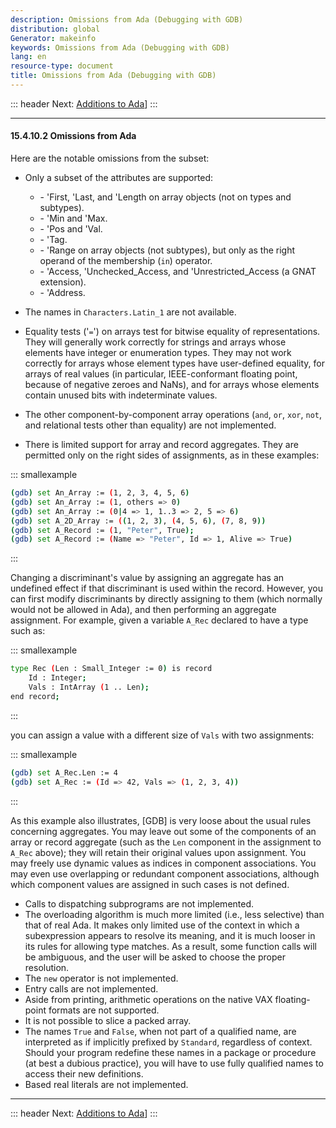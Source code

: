 ```yaml
---
description: Omissions from Ada (Debugging with GDB)
distribution: global
Generator: makeinfo
keywords: Omissions from Ada (Debugging with GDB)
lang: en
resource-type: document
title: Omissions from Ada (Debugging with GDB)
---
```

::: header
Next: [Additions to Ada](Additions-to-Ada.html#Additions-to-Ada)]
:::

---

#### 15.4.10.2 Omissions from Ada

Here are the notable omissions from the subset:

- Only a subset of the attributes are supported:

  - \- \'First, \'Last, and \'Length on array objects (not on types and subtypes).
  - \- \'Min and \'Max.
  - \- \'Pos and \'Val.
  - \- \'Tag.
  - \- \'Range on array objects (not subtypes), but only as the right operand of the membership (`in`) operator.
  - \- \'Access, \'Unchecked_Access, and \'Unrestricted_Access (a GNAT extension).
  - \- \'Address.
- The names in `Characters.Latin_1` are not available.
- Equality tests ('`=`') on arrays test for bitwise equality of representations. They will generally work correctly for strings and arrays whose elements have integer or enumeration types. They may not work correctly for arrays whose element types have user-defined equality, for arrays of real values (in particular, IEEE-conformant floating point, because of negative zeroes and NaNs), and for arrays whose elements contain unused bits with indeterminate values.
- The other component-by-component array operations (`and`, `or`, `xor`, `not`, and relational tests other than equality) are not implemented.
- There is limited support for array and record aggregates. They are permitted only on the right sides of assignments, as in these examples:

::: smallexample

```bash
(gdb) set An_Array := (1, 2, 3, 4, 5, 6)
(gdb) set An_Array := (1, others => 0)
(gdb) set An_Array := (0|4 => 1, 1..3 => 2, 5 => 6)
(gdb) set A_2D_Array := ((1, 2, 3), (4, 5, 6), (7, 8, 9))
(gdb) set A_Record := (1, "Peter", True);
(gdb) set A_Record := (Name => "Peter", Id => 1, Alive => True)
```

:::

Changing a discriminant's value by assigning an aggregate has an undefined effect if that discriminant is used within the record. However, you can first modify discriminants by directly assigning to them (which normally would not be allowed in Ada), and then performing an aggregate assignment. For example, given a variable `A_Rec` declared to have a type such as:

::: smallexample

```bash
type Rec (Len : Small_Integer := 0) is record
    Id : Integer;
    Vals : IntArray (1 .. Len);
end record;
```

:::

you can assign a value with a different size of `Vals` with two assignments:

::: smallexample

```bash
(gdb) set A_Rec.Len := 4
(gdb) set A_Rec := (Id => 42, Vals => (1, 2, 3, 4))
```

:::

As this example also illustrates, [GDB] is very loose about the usual rules concerning aggregates. You may leave out some of the components of an array or record aggregate (such as the `Len` component in the assignment to `A_Rec` above); they will retain their original values upon assignment. You may freely use dynamic values as indices in component associations. You may even use overlapping or redundant component associations, although which component values are assigned in such cases is not defined.

- Calls to dispatching subprograms are not implemented.
- The overloading algorithm is much more limited (i.e., less selective) than that of real Ada. It makes only limited use of the context in which a subexpression appears to resolve its meaning, and it is much looser in its rules for allowing type matches. As a result, some function calls will be ambiguous, and the user will be asked to choose the proper resolution.
- The `new` operator is not implemented.
- Entry calls are not implemented.
- Aside from printing, arithmetic operations on the native VAX floating-point formats are not supported.
- It is not possible to slice a packed array.
- The names `True` and `False`, when not part of a qualified name, are interpreted as if implicitly prefixed by `Standard`, regardless of context. Should your program redefine these names in a package or procedure (at best a dubious practice), you will have to use fully qualified names to access their new definitions.
- Based real literals are not implemented.

---

::: header
Next: [Additions to Ada](Additions-to-Ada.html#Additions-to-Ada)]
:::
